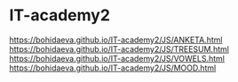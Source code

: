 # IT-academy2

https://bohidaeva.github.io/IT-academy2/JS/ANKETA.html <br>
https://bohidaeva.github.io/IT-academy2/JS/TREESUM.html <br>
https://bohidaeva.github.io/IT-academy2/JS/VOWELS.html <br>
https://bohidaeva.github.io/IT-academy2/JS/MOOD.html <br>
